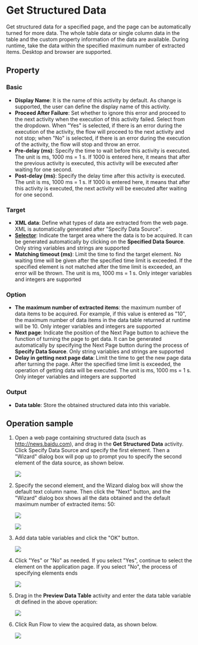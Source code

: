 # Get Structured Data

Get structured data for a specified page, and the page can be automatically turned for more data. The whole table data or single column data in the table and the custom property information of the data are available. During runtime, take the data within the specified maximum number of extracted items. Desktop and browser are supported.

## Property

### Basic

- **Display Name**: It is the name of this activity by default. As change is supported, the user can define the display name of this activity.
- **Proceed After Failure**: Set whether to ignore this error and proceed to the next activity when the execution of this activity failed. Select from the dropdown. When "Yes" is selected, if there is an error during the execution of the activity, the flow will proceed to the next activity and not stop; when "No" is selected, if there is an error during the execution of the activity, the flow will stop and throw an error.
- **Pre-delay (ms)**: Specify the time to wait before this activity is executed. The unit is ms, 1000 ms = 1 s. If 1000 is entered here, it means that after the previous activity is executed, this activity will be executed after waiting for one second.
- **Post-delay (ms)**: Specify the delay time after this activity is executed. The unit is ms, 1000 ms = 1 s. If 1000 is entered here, it means that after this activity is executed, the next activity will be executed after waiting for one second.

### Target

- **XML data**: Define what types of data are extracted from the web page. XML is automatically generated after "Specify Data Source".
- **[Selector](../Appendix/Selector.md?_v=v2020.4)**: Indicate the target area where the data is to be acquired. It can be generated automatically by clicking on the **Specified Data Source**. Only string variables and strings are supported
- **Matching timeout (ms)**: Limit the time to find the target element. No waiting time will be given after the specified time limit is exceeded. If the specified element is not matched after the time limit is exceeded, an error will be thrown. The unit is ms, 1000 ms = 1 s. Only integer variables and integers are supported

### Option

- **The maximum number of extracted items**: the maximum number of data items to be acquired. For example, if this value is entered as "10", the maximum number of data items in the data table returned at runtime will be 10. Only integer variables and integers are supported
- **Next page**: Indicate the position of the Next Page button to achieve the function of turning the page to get data. It can be generated automatically by specifying the Next Page button during the process of **Specify Data Source**. Only string variables and strings are supported
- **Delay in getting next page data**: Limit the time to get the new page data after turning the page. After the specified time limit is exceeded, the operation of getting data will be executed. The unit is ms, 1000 ms = 1 s. Only integer variables and integers are supported

### Output

- **Data table**: Store the obtained structured data into this variable.

## Operation sample

1. Open a web page containing structured data (such as http://news.baidu.com), and drag in the **Get Structured Data** activity. Click Specify Data Source and specify the first element. Then a "Wizard" dialog box will pop up to prompt you to specify the second element of the data source, as shown below.
   
    ![](https://docimages.blob.core.chinacloudapi.cn/images/Activities/extractStructureData-1.png)

2. Specify the second element, and the Wizard dialog box will show the default text column name. Then click the "Next" button, and the "Wizard" dialog box shows all the data obtained and the default maximum number of extracted items: 50:
   
    ![](https://docimages.blob.core.chinacloudapi.cn/images/Activities/extractStructureData-2.png)
   
    ![](https://docimages.blob.core.chinacloudapi.cn/images/Activities/extractStructureData-3.png)

3. Add data table variables and click the "OK" button.
   
    ![](https://docimages.blob.core.chinacloudapi.cn/images/Activities/extractStructureData-4.png)

4. Click "Yes" or "No" as needed. If you select "Yes", continue to select the element on the application page. If you select "No", the process of specifying elements ends
   
    ![](https://docimages.blob.core.chinacloudapi.cn/images/Activities/extractStructureData-5.png)

5. Drag in the **Preview Data Table** activity and enter the data table variable dt defined in the above operation:
   
    ![](https://docimages.blob.core.chinacloudapi.cn/images/Activities/extractStructureData-6.png)

6. Click Run Flow to view the acquired data, as shown below.
   
    ![](https://docimages.blob.core.chinacloudapi.cn/images/Activities/extractStructureData-7.png)